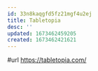 ```yaml
---
id: 33n8kaqgfd5fz21mgf4u2ej
title: Tabletopia
desc: ''
updated: 1673462459205
created: 1673462421621
---
```


#url https://tabletopia.com/
